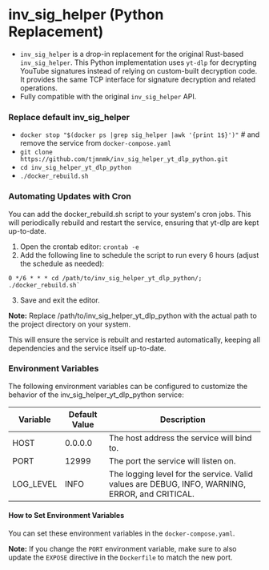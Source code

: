 # inv_sig_helper (Python Replacement)

* `inv_sig_helper` is a drop-in replacement for the original Rust-based `inv_sig_helper`. This Python implementation uses `yt-dlp` for decrypting YouTube signatures instead of relying on custom-built decryption code. It provides the same TCP interface for signature decryption and related operations.
* Fully compatible with the original `inv_sig_helper` API.

### Replace default inv_sig_helper

* `docker stop "$(docker ps |grep sig_helper |awk '{print 1$}')"` # and remove the service from `docker-compose.yaml`
* `git clone https://github.com/tjmnmk/inv_sig_helper_yt_dlp_python.git`
* `cd inv_sig_helper_yt_dlp_python`
* `./docker_rebuild.sh`

### Automating Updates with Cron

You can add the docker_rebuild.sh script to your system's cron jobs. This will periodically rebuild and restart the service, ensuring that yt-dlp are kept up-to-date.

1. Open the crontab editor: `crontab -e`
2. Add the following line to schedule the script to run every 6 hours (adjust the schedule as needed):
```
0 */6 * * * cd /path/to/inv_sig_helper_yt_dlp_python/; ./docker_rebuild.sh`
```
3. Save and exit the editor.

**Note:** Replace /path/to/inv_sig_helper_yt_dlp_python with the actual path to the project directory on your system.

This will ensure the service is rebuilt and restarted automatically, keeping all dependencies and the service itself up-to-date.

###  Environment Variables
The following environment variables can be configured to customize the behavior of the inv_sig_helper_yt_dlp_python service:

Variable|Default Value|Description
| -------- | ------- | ------- |
HOST|0.0.0.0|The host address the service will bind to.
PORT|12999|The port the service will listen on.
LOG_LEVEL|INFO|The logging level for the service. Valid values are DEBUG, INFO, WARNING, ERROR, and CRITICAL.

#### How to Set Environment Variables

You can set these environment variables in the `docker-compose.yaml`.

**Note:** If you change the `PORT` environment variable, make sure to also update the `EXPOSE` directive in the `Dockerfile` to match the new port.

